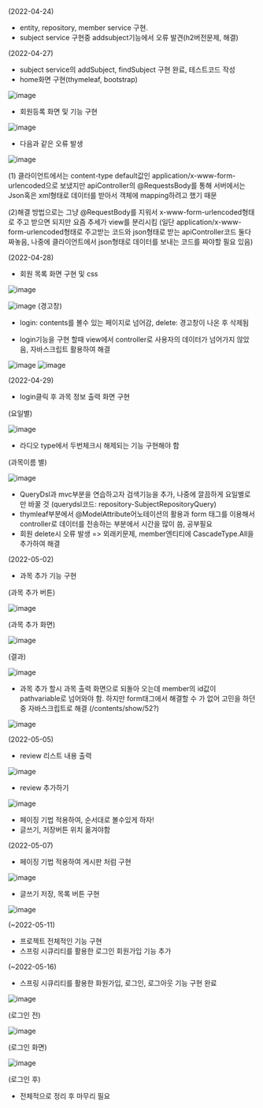 (2022-04-24)
- entity, repository, member service 구현.
- subject service 구현중 addsubject기능에서 오류 발견(h2버전문제, 해결)


(2022-04-27)
- subject service의 addSubject, findSubject 구현 완료, 테스트코드 작성
- home화면 구현(thymeleaf, bootstrap)

![image](https://user-images.githubusercontent.com/68144687/165510362-96adf80e-cffb-4c30-884b-6b719c0d81d8.png)

- 회원등록 화면 및 기능 구현 

![image](https://user-images.githubusercontent.com/68144687/165510408-0db627a5-6c17-4e4d-9e1e-4cddf87e4581.png)

- 다음과 같은 오류 발생

![image](https://user-images.githubusercontent.com/68144687/165510435-e1e2d6f0-6c46-49c5-9200-8df3fcd38f0d.png)

(1) 클라이언트에서는 content-type default값인 application/x-www-form-urlencoded으로 보냈지만 apiController의 @RequestsBody를 통해 서버에서는 Json혹은 xml형태로 데이터를 받아서 객체에 mapping하려고 했기 때문

(2)해결 방법으로는 그냥 @RequestBody를 지워서 x-www-form-urlencoded형태로 주고 받으면 되지만 요즘 추세가 view를 분리시킴
(일단 application/x-www-form-urlencoded형태로 주고받는 코드와 json형태로 받는 apiController코드 둘다 짜놓음, 나중에 클라이언트에서 json형태로 데이터를 보내는 코드를 짜야할 필요 있음) 


(2022-04-28)
- 회원 목록 화면 구현 및 css

![image](https://user-images.githubusercontent.com/68144687/165752089-9acfa16d-4c66-46dc-b74f-8b0f6412ccb7.png)


![image](https://user-images.githubusercontent.com/68144687/165751022-739fd67b-1a6c-4501-b882-b069d7a4d7cb.png)
(경고창)
- login: contents를 볼수 있는 페이지로 넘어감, delete: 경고창이 나온 후 삭제됨

- login기능을 구현 할때 view에서 controller로 사용자의 데이터가 넘어가지 않았음, 자바스크립트 활용하여 해결

![image](https://user-images.githubusercontent.com/68144687/165751159-d8f4b8c4-e1ce-4445-982e-68c17e88d514.png)
![image](https://user-images.githubusercontent.com/68144687/165751172-492f5c17-2663-4feb-9a42-fbbf9cbda98b.png)


(2022-04-29)
- login클릭 후 과목 정보 출력 화면 구현

(요일별)

![image](https://user-images.githubusercontent.com/68144687/165972579-4475bf88-24d2-4914-85c7-1bfb7cc3eeca.png)

- 라디오 type에서 두번체크시 해제되는 기능 구현해야 함


(과목이름 별)

![image](https://user-images.githubusercontent.com/68144687/165972589-5c308984-b5de-4639-9690-5b182d5f1d09.png)


- QueryDsl과 mvc부분을 연습하고자 검색기능을 추가, 나중에 깔끔하게 요일별로만 바꿀 것
(querydsl코드: repository-SubjectRepositoryQuery)
- thymleaf부분에서 @ModelAttribute어노테이션의 활용과 form 태그를 이용해서 controller로 데이터를 전송하는 부분에서 시간을 많이 씀, 공부필요
- 회원 delete시 오류 발생 => 외래키문제, member엔티티에 CascadeType.All을 추가하여 해결


(2022-05-02)
- 과목 추가 기능 구현

(과목 추가 버튼)

![image](https://user-images.githubusercontent.com/68144687/166415218-55d4fc9d-8eb9-4887-9e7a-0afff9da6fc1.png)


(과목 추가 화면)

![image](https://user-images.githubusercontent.com/68144687/166415234-d862f60c-0127-4a4d-a621-dc3fbbfa8f0f.png)


(결과)

![image](https://user-images.githubusercontent.com/68144687/166415251-264abe3d-7a5a-44c0-b2cd-3c0156298423.png)


- 과목 추가 할시 과목 출력 화면으로 되돌아 오는데 member의 id값이 pathvariable로 넘어와야 함. 하지만 form태그에서 해결할 수 가 없어 고민을 하던중 자바스크립트로 해결
(/contents/show/52?)

![image](https://user-images.githubusercontent.com/68144687/166415758-69893c3b-5b6d-4639-925c-a2a50c029c9c.png)

(2022-05-05)
- review 리스트 내용 출력

![image](https://user-images.githubusercontent.com/68144687/167076411-a1188b27-0e7e-45f2-92d3-b9f3ce33c929.png)


- review 추가하기

![image](https://user-images.githubusercontent.com/68144687/167076418-665af3c0-1658-48a2-b86c-924b0f8e588f.png)

- 페이징 기법 적용하여, 순서대로 볼수있게 하자!
- 글쓰기, 저장버튼 위치 옮겨야함

(2022-05-07)
- 페이징 기법 적용하여 게시판 처럼 구현

![image](https://user-images.githubusercontent.com/68144687/167348709-c6bd3334-babd-4749-87df-562f42db4478.png)


- 글쓰기 저장, 목록 버튼 구현

![image](https://user-images.githubusercontent.com/68144687/167348715-a0a2144a-1933-4b1e-96c2-828c5c3a454b.png)


(~2022-05-11)
- 프로젝트 전체적인 기능 구현
- 스프링 시큐리티를 활용한 로그인 회원가입 기능 추가 


(~2022-05-16)
- 스프링 시큐리티를 활용한 화원가입, 로그인, 로그아웃 기능 구현 완료

![image](https://user-images.githubusercontent.com/68144687/168557026-4839c263-4330-4f25-8c35-e6da877ee3de.png)

(로그인 전)

![image](https://user-images.githubusercontent.com/68144687/168557103-306b9b58-0fd9-4fe5-9eb0-f7d999409bb7.png)

(로그인 화면)

![image](https://user-images.githubusercontent.com/68144687/168557139-cf450c1b-37f9-4f3f-9845-a274d3270551.png)

(로그인 후)


- 전체적으로 정리 후 마무리 필요
